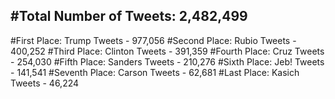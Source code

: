 #Total Number of Tweets: 2,482,499 
---
#First Place: Trump Tweets - 977,056
#Second Place: Rubio Tweets - 400,252
#Third Place: Clinton Tweets - 391,359
#Fourth Place: Cruz Tweets - 254,030
#Fifth Place: Sanders Tweets - 210,276
#Sixth Place: Jeb! Tweets - 141,541
#Seventh Place: Carson Tweets - 62,681
#Last Place: Kasich Tweets - 46,224
